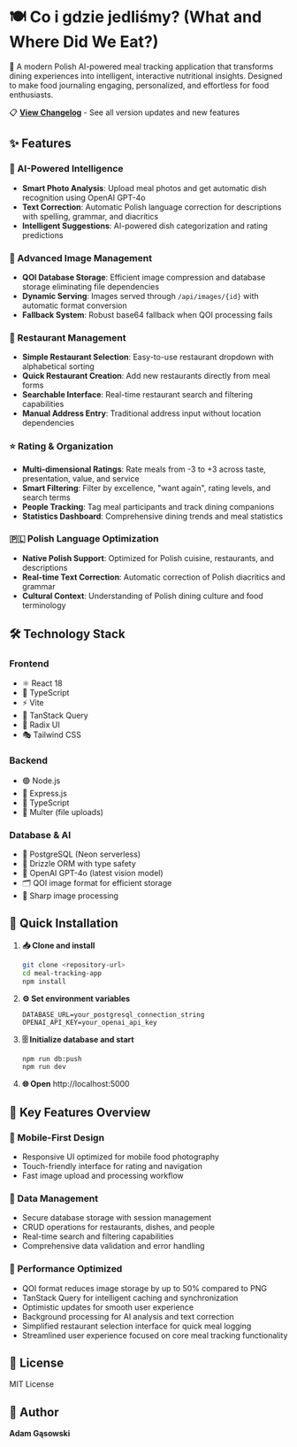 # 🍽️ Co i gdzie jedliśmy? (What and Where Did We Eat?)

📱 A modern Polish AI-powered meal tracking application that transforms dining experiences into intelligent, interactive nutritional insights. Designed to make food journaling engaging, personalized, and effortless for food enthusiasts.

📋 **[View Changelog](CHANGELOG.md)** - See all version updates and new features

## ✨ Features

### 🤖 AI-Powered Intelligence
- **Smart Photo Analysis**: Upload meal photos and get automatic dish recognition using OpenAI GPT-4o
- **Text Correction**: Automatic Polish language correction for descriptions with spelling, grammar, and diacritics
- **Intelligent Suggestions**: AI-powered dish categorization and rating predictions

### 📸 Advanced Image Management
- **QOI Database Storage**: Efficient image compression and database storage eliminating file dependencies
- **Dynamic Serving**: Images served through `/api/images/{id}` with automatic format conversion
- **Fallback System**: Robust base64 fallback when QOI processing fails

### 🏪 Restaurant Management
- **Simple Restaurant Selection**: Easy-to-use restaurant dropdown with alphabetical sorting
- **Quick Restaurant Creation**: Add new restaurants directly from meal forms
- **Searchable Interface**: Real-time restaurant search and filtering capabilities
- **Manual Address Entry**: Traditional address input without location dependencies

### ⭐ Rating & Organization
- **Multi-dimensional Ratings**: Rate meals from -3 to +3 across taste, presentation, value, and service
- **Smart Filtering**: Filter by excellence, "want again", rating levels, and search terms
- **People Tracking**: Tag meal participants and track dining companions
- **Statistics Dashboard**: Comprehensive dining trends and meal statistics

### 🇵🇱 Polish Language Optimization
- **Native Polish Support**: Optimized for Polish cuisine, restaurants, and descriptions
- **Real-time Text Correction**: Automatic correction of Polish diacritics and grammar
- **Cultural Context**: Understanding of Polish dining culture and food terminology

## 🛠️ Technology Stack

### Frontend
- ⚛️ React 18
- 📘 TypeScript
- ⚡ Vite
- 🔄 TanStack Query
- 🎨 Radix UI
- 🎭 Tailwind CSS

### Backend
- 🟢 Node.js
- 🚀 Express.js
- 📘 TypeScript
- 📁 Multer (file uploads)

### Database & AI
- 🐘 PostgreSQL (Neon serverless)
- 🔧 Drizzle ORM with type safety
- 🧠 OpenAI GPT-4o (latest vision model)
- 🗂️ QOI image format for efficient storage
- 📐 Sharp image processing

## 🚀 Quick Installation

1. **📥 Clone and install**
   ```bash
   git clone <repository-url>
   cd meal-tracking-app
   npm install
   ```

2. **⚙️ Set environment variables**
   ```env
   DATABASE_URL=your_postgresql_connection_string
   OPENAI_API_KEY=your_openai_api_key
   ```

3. **🗄️ Initialize database and start**
   ```bash
   npm run db:push
   npm run dev
   ```

4. **🌐 Open** http://localhost:5000

## 🎯 Key Features Overview

### 📱 Mobile-First Design
- Responsive UI optimized for mobile food photography
- Touch-friendly interface for rating and navigation
- Fast image upload and processing workflow

### 🔐 Data Management
- Secure database storage with session management
- CRUD operations for restaurants, dishes, and people
- Real-time search and filtering capabilities
- Comprehensive data validation and error handling

### 🚀 Performance Optimized
- QOI format reduces image storage by up to 50% compared to PNG
- TanStack Query for intelligent caching and synchronization
- Optimistic updates for smooth user experience
- Background processing for AI analysis and text correction
- Simplified restaurant selection interface for quick meal logging
- Streamlined user experience focused on core meal tracking functionality

## 📄 License

MIT License

## 👤 Author

**Adam Gąsowski**
